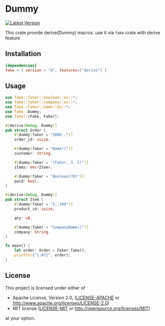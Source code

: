 # Dummy

[![Latest Version](https://img.shields.io/crates/v/dummy.svg)](https://crates.io/crates/dummy)

This crate provide derive(Dummy) macros. use it via `fake` crate with derive feature

## Installation

```toml
[dependencies]
fake = { version = "4", features=["derive"] }
```

## Usage

```rust
use fake::faker::boolean::en::*;
use fake::faker::company::en::*;
use fake::faker::name::en::*;
use fake::Dummy;
use fake::{Fake, Faker};

#[derive(Debug, Dummy)]
pub struct Order {
    #[dummy(faker = "1000..")]
    order_id: usize,

    #[dummy(faker = "Name()")]
    customer: String,

    #[dummy(faker = "(Faker, 3..5)")]
    items: Vec<Item>,

    #[dummy(faker = "Boolean(70)")]
    paid: bool,
}

#[derive(Debug, Dummy)]
pub struct Item {
    #[dummy(faker = "1..100")]
    product_id: usize,

    qty: u8,

    #[dummy(faker = "CompanyName()")]
    company: String,
}

fn main() {
    let order: Order = Faker.fake();
    println!("{:#?}", order);
}
```

## License

This project is licensed under either of

- Apache License, Version 2.0, ([LICENSE-APACHE](LICENSE-APACHE) or
  http://www.apache.org/licenses/LICENSE-2.0)
- MIT license ([LICENSE-MIT](LICENSE-MIT) or
  http://opensource.org/licenses/MIT)

at your option.
